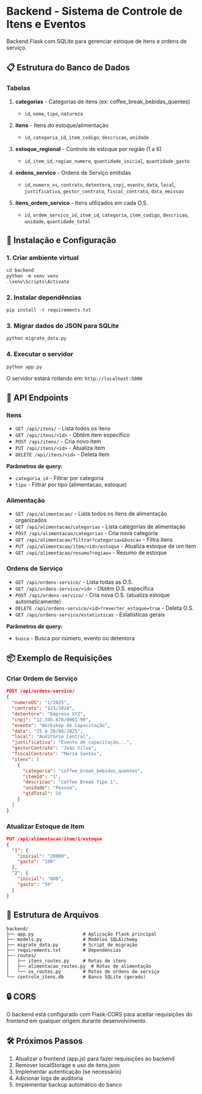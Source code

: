 # Backend - Sistema de Controle de Itens e Eventos

Backend Flask com SQLite para gerenciar estoque de itens e ordens de serviço.

## 📋 Estrutura do Banco de Dados

### Tabelas

1. **categorias** - Categorias de itens (ex: coffee_break_bebidas_quentes)
   - `id`, `nome`, `tipo`, `natureza`

2. **itens** - Itens do estoque/alimentação
   - `id`, `categoria_id`, `item_codigo`, `descricao`, `unidade`

3. **estoque_regional** - Controle de estoque por região (1 a 6)
   - `id`, `item_id`, `regiao_numero`, `quantidade_inicial`, `quantidade_gasto`

4. **ordens_servico** - Ordens de Serviço emitidas
   - `id`, `numero_os`, `contrato`, `detentora`, `cnpj`, `evento`, `data`, `local`, `justificativa`, `gestor_contrato`, `fiscal_contrato`, `data_emissao`

5. **itens_ordem_servico** - Itens utilizados em cada O.S.
   - `id`, `ordem_servico_id`, `item_id`, `categoria`, `item_codigo`, `descricao`, `unidade`, `quantidade_total`

## 🚀 Instalação e Configuração

### 1. Criar ambiente virtual

```powershell
cd backend
python -m venv venv
.\venv\Scripts\Activate
```

### 2. Instalar dependências

```powershell
pip install -r requirements.txt
```

### 3. Migrar dados do JSON para SQLite

```powershell
python migrate_data.py
```

### 4. Executar o servidor

```powershell
python app.py
```

O servidor estará rodando em: `http://localhost:5000`

## 📡 API Endpoints

### Itens

- `GET /api/itens/` - Lista todos os itens
- `GET /api/itens/<id>` - Obtém item específico
- `POST /api/itens/` - Cria novo item
- `PUT /api/itens/<id>` - Atualiza item
- `DELETE /api/itens/<id>` - Deleta item

**Parâmetros de query:**
- `categoria_id` - Filtrar por categoria
- `tipo` - Filtrar por tipo (alimentacao, estoque)

### Alimentação

- `GET /api/alimentacao/` - Lista todos os itens de alimentação organizados
- `GET /api/alimentacao/categorias` - Lista categorias de alimentação
- `POST /api/alimentacao/categorias` - Cria nova categoria
- `GET /api/alimentacao/filtrar?categoria=&busca=` - Filtra itens
- `PUT /api/alimentacao/item/<id>/estoque` - Atualiza estoque de um item
- `GET /api/alimentacao/resumo?regiao=` - Resumo de estoque

### Ordens de Serviço

- `GET /api/ordens-servico/` - Lista todas as O.S.
- `GET /api/ordens-servico/<id>` - Obtém O.S. específica
- `POST /api/ordens-servico/` - Cria nova O.S. (atualiza estoque automaticamente)
- `DELETE /api/ordens-servico/<id>?reverter_estoque=true` - Deleta O.S.
- `GET /api/ordens-servico/estatisticas` - Estatísticas gerais

**Parâmetros de query:**
- `busca` - Busca por número, evento ou detentora

## 📦 Exemplo de Requisições

### Criar Ordem de Serviço

```json
POST /api/ordens-servico/
{
  "numeroOS": "1/2025",
  "contrato": "123/2024",
  "detentora": "Empresa XYZ",
  "cnpj": "12.345.678/0001-90",
  "evento": "Workshop de Capacitação",
  "data": "25 à 28/08/2025",
  "local": "Auditório Central",
  "justificativa": "Evento de capacitação...",
  "gestorContrato": "João Silva",
  "fiscalContrato": "Maria Santos",
  "itens": [
    {
      "categoria": "coffee_break_bebidas_quentes",
      "itemId": "1",
      "descricao": "Coffee Break Tipo 1",
      "unidade": "Pessoa",
      "qtdTotal": 50
    }
  ]
}
```

### Atualizar Estoque de Item

```json
PUT /api/alimentacao/item/1/estoque
{
  "1": {
    "inicial": "20000",
    "gasto": "100"
  },
  "2": {
    "inicial": "800",
    "gasto": "50"
  }
}
```

## 🔧 Estrutura de Arquivos

```
backend/
├── app.py                  # Aplicação Flask principal
├── models.py               # Modelos SQLAlchemy
├── migrate_data.py         # Script de migração
├── requirements.txt        # Dependências
├── routes/
│   ├── itens_routes.py     # Rotas de itens
│   ├── alimentacao_routes.py  # Rotas de alimentação
│   └── os_routes.py        # Rotas de ordens de serviço
└── controle_itens.db       # Banco SQLite (gerado)
```

## 🔒 CORS

O backend está configurado com Flask-CORS para aceitar requisições do frontend em qualquer origem durante desenvolvimento.

## 🛠️ Próximos Passos

1. Atualizar o frontend (app.js) para fazer requisições ao backend
2. Remover localStorage e uso de itens.json
3. Implementar autenticação (se necessário)
4. Adicionar logs de auditoria
5. Implementar backup automático do banco
